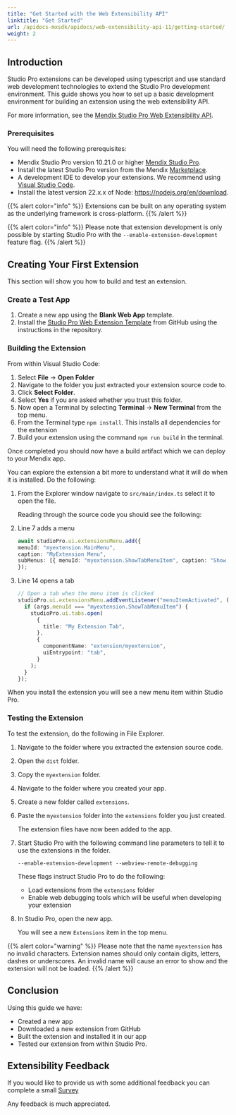 ```yaml
---
title: "Get Started with the Web Extensibility API"
linktitle: "Get Started"
url: /apidocs-mxsdk/apidocs/web-extensibility-api-11/getting-started/
weight: 2
---
```


## Introduction

Studio Pro extensions can be developed using typescript and use standard web development technologies to extend the Studio Pro development environment. This guide shows you how to set up a basic development environment for building an extension using the web extensibility API.

For more information, see the [Mendix Studio Pro Web Extensibility API](http://apidocs.rnd.mendix.com/11/extensions-api/index.html).

### Prerequisites

You will need the following prerequisites:

* Mendix Studio Pro version 10.21.0 or higher [Mendix Studio Pro](https://marketplace.mendix.com/link/studiopro). 
* Install the latest Studio Pro version from the Mendix [Marketplace](https://marketplace.mendix.com/link/studiopro/).
* A development IDE to develop your extensions. We recommend using [Visual Studio Code](https://code.visualstudio.com/).
* Install the latest version 22.x.x of Node: https://nodejs.org/en/download.

{{% alert color="info" %}}
Extensions can be built on any operating system as the underlying framework is cross-platform.
{{% /alert %}}

{{% alert color="info" %}}
Please note that extension development is only possible by starting Studio Pro with the `--enable-extension-development` feature flag.
{{% /alert %}}

## Creating Your First Extension

This section will show you how to build and test an extension.

### Create a Test App

1. Create a new app using the **Blank Web App** template.
1. Install the [Studio Pro Web Extension Template](https://github.com/mendix/web-extension-template) from GitHub using the instructions in the repository.

### Building the Extension

From within Visual Studio Code:

1. Select **File** -> **Open Folder**
1. Navigate to the folder you just extracted your extension source code to.
1. Click **Select Folder**.
1. Select **Yes** if you are asked whether you trust this folder.
1. Now open a Terminal by selecting **Terminal** -> **New Terminal** from the top menu.
1. From the Terminal type `npm install`. This installs all dependencies for the extension
1. Build your extension using the command `npm run build` in the terminal.

Once completed you should now have a build artifact which we can deploy to your Mendix app.

You can explore the extension a bit more to understand what it will do when it is installed. Do the following:

1. From the Explorer window navigate to `src/main/index.ts` select it to open the file.

    Reading through the source code you should see the following:

1. Line 7 adds a menu

    ```typescript
    await studioPro.ui.extensionsMenu.add({
    menuId: "myextension.MainMenu",
    caption: "MyExtension Menu",
    subMenus: [{ menuId: "myextension.ShowTabMenuItem", caption: "Show tab" }],
    });
    ```

1. Line 14 opens a tab

    ```typescript
    // Open a tab when the menu item is clicked
    studioPro.ui.extensionsMenu.addEventListener("menuItemActivated", (args) => {
      if (args.menuId === "myextension.ShowTabMenuItem") {
        studioPro.ui.tabs.open(
          {
            title: "My Extension Tab",
          },
          {
            componentName: "extension/myextension",
            uiEntrypoint: "tab",
          }
        );
      }
    });
    ```

When you install the extension you will see a new menu item within Studio Pro.

### Testing the Extension

To test the extension, do the following in File Explorer.

1. Navigate to the folder where you extracted the extension source code.
1. Open the `dist` folder.
1. Copy the `myextension` folder.
1. Navigate to the folder where you created your app.
1. Create a new folder called `extensions`.
1. Paste the `myextension` folder into the `extensions` folder you just created.

    The extension files have now been added to the app.
    
1. Start Studio Pro with the following command line parameters to tell it to use the extensions in the folder.

    `--enable-extension-development --webview-remote-debugging`

    These flags instruct Studio Pro to do the following:

    * Load extensions from the `extensions` folder
    * Enable web debugging tools which will be useful when developing your extension

1. In Studio Pro, open the new app. 

    You will see a new `Extensions` item in the top menu.

{{% alert color="warning" %}}
Please note that the name `myextension` has no invalid characters. Extension names should only contain digits, letters, dashes or underscores. An invalid name will cause an error to show and the extension will not be loaded.
{{% /alert %}}

## Conclusion

Using this guide we have:

* Created a new app
* Downloaded a new extension from GitHub
* Built the extension and installed it in our app
* Tested our extension from within Studio Pro.

## Extensibility Feedback

If you would like to provide us with some additional feedback you can complete a small [Survey](https://survey.alchemer.eu/s3/90801191/Extensibility-Feedback)

Any feedback is much appreciated.
